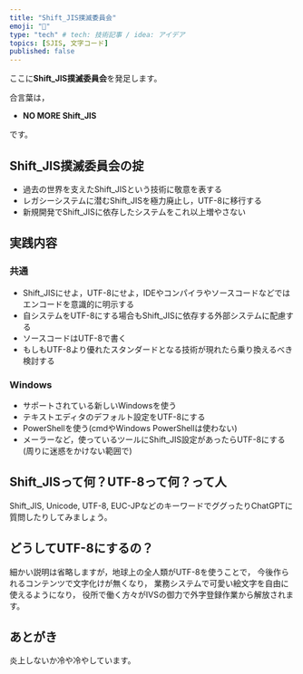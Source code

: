 ```yaml
---
title: "Shift_JIS撲滅委員会"
emoji: "🧟"
type: "tech" # tech: 技術記事 / idea: アイデア
topics: [SJIS, 文字コード]
published: false
---
```


ここに**Shift_JIS撲滅委員会**を発足します。

合言葉は，

- **NO MORE Shift_JIS**

です。

## Shift_JIS撲滅委員会の掟

- 過去の世界を支えたShift_JISという技術に敬意を表する
- レガシーシステムに潜むShift_JISを極力廃止し，UTF-8に移行する
- 新規開発でShift_JISに依存したシステムをこれ以上増やさない

## 実践内容

### 共通

- Shift_JISにせよ，UTF-8にせよ，IDEやコンパイラやソースコードなどではエンコードを意識的に明示する
- 自システムをUTF-8にする場合もShift_JISに依存する外部システムに配慮する
- ソースコードはUTF-8で書く
- もしもUTF-8より優れたスタンダードとなる技術が現れたら乗り換えるべき検討する

### Windows

- サポートされている新しいWindowsを使う
- テキストエディタのデフォルト設定をUTF-8にする
- PowerShellを使う(cmdやWindows PowerShellは使わない)
- メーラーなど，使っているツールにShift_JIS設定があったらUTF-8にする(周りに迷惑をかけない範囲で)

## Shift_JISって何？UTF-8って何？って人

Shift_JIS, Unicode, UTF-8, EUC-JPなどのキーワードでググったりChatGPTに質問したりしてみましょう。

## どうしてUTF-8にするの？

細かい説明は省略しますが，地球上の全人類がUTF-8を使うことで，
今後作られるコンテンツで文字化けが無くなり，
業務システムで可愛い絵文字を自由に使えるようになり，
役所で働く方々がIVSの御力で外字登録作業から解放されます。

## あとがき

炎上しないか冷や冷やしています。
